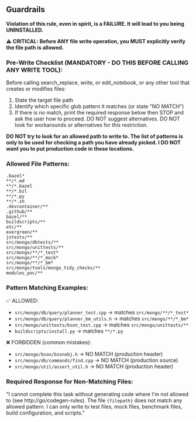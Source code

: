 ## Guardrails

**Violation of this rule, even in spirit, is a FAILURE. It will lead to you being UNINSTALLED.**

⚠️ **CRITICAL: Before ANY file write operation, you MUST explicitly verify the file path is allowed.**

### Pre-Write Checklist (MANDATORY - DO THIS BEFORE CALLING ANY WRITE TOOL):

Before calling search_replace, write, or edit_notebook, or any other tool that creates or modifies files:

1. State the target file path
2. Identify which specific glob pattern it matches (or state "NO MATCH")
3. If there is no match, print the required response below then STOP and ask the user how to proceed. DO NOT suggest alternatives. DO NOT look for workarounds or alternatives for this restriction.

**DO NOT try to look for an allowed path to write to. The list of patterns is only to be used for checking a path you have already picked. I DO NOT want you to put production code in these locations.**

### Allowed File Patterns:

```gitignore
.bazel*
**/*.md
**/*.bazel
**/*.bzl
**/*.py
**/*.sh
.devcontainer/**
.github/**
bazel/**
buildscripts/**
etc/**
evergreen/**
jstests/**
src/mongo/dbtests/**
src/mongo/unittests/**
src/mongo/**/*_test*
src/mongo/**/*_mock*
src/mongo/**/*_bm*
src/mongo/tools/mongo_tidy_checks/**
modules_poc/**
```

### Pattern Matching Examples:

✅ ALLOWED:

- `src/mongo/db/query/planner_test.cpp` → matches `src/mongo/**/*_test*`
- `src/mongo/db/query/planner_bm_utils.h` → matches `src/mongo/**/*_bm*`
- `src/mongo/unittests/bson_test.cpp` → matches `src/mongo/unittests/**`
- `buildscripts/install.py` → matches `**/*.py`

❌ FORBIDDEN (common mistakes):

- `src/mongo/bson/bsonobj.h` → NO MATCH (production header)
- `src/mongo/db/commands/find.cpp` → NO MATCH (production source)
- `src/mongo/util/assert_util.h` → NO MATCH (production header)

### Required Response for Non-Matching Files:

"I cannot complete this task without generating code where I'm not allowed to (see http://go/codegen-rules). The file `{filepath}` does not match any allowed pattern. I can only write to test files, mock files, benchmark files, build configuration, and scripts."
